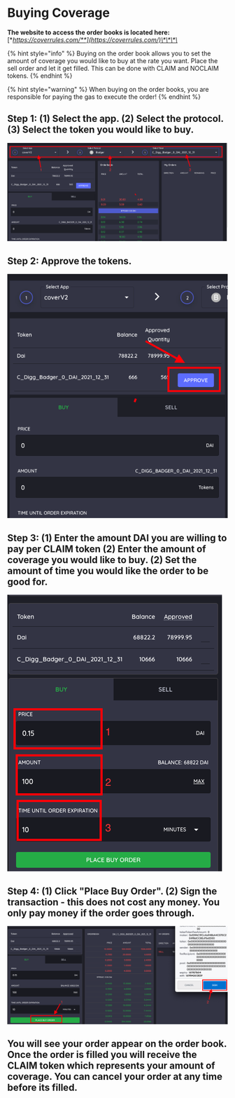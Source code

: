 # Buying Coverage

**The website to access the order books is located here:** [**https://coverrules.com/**](https://coverrules.com/)\*\*\*\*

{% hint style="info" %}
Buying on the order book allows you to set the amount of coverage you would like to buy at the rate you want. Place the sell order and let it get filled. This can be done with CLAIM and NOCLAIM tokens. 
{% endhint %}

{% hint style="warning" %}
When buying on the order books, you are responsible for paying the gas to execute the order! 
{% endhint %}

##  Step 1: \(1\) Select the app. \(2\) Select the protocol. \(3\) Select the token you would like to buy. 

![](../../.gitbook/assets/screen-shot-2021-04-30-at-11.19.59-pm.png)

## Step 2: Approve the tokens. 

![](../../.gitbook/assets/screen-shot-2021-04-30-at-11.26.36-pm.png)

## Step 3: \(1\) Enter the amount DAI you are willing to pay per CLAIM token \(2\) Enter the amount of coverage you would like to buy. \(2\) Set the amount of time you would like the order to be good for. 

![](../../.gitbook/assets/screen-shot-2021-05-01-at-12.12.13-am.png)

## Step 4: \(1\) Click "Place Buy Order". \(2\) Sign the transaction - this does not cost any money. You only pay money if the order goes through.

![](../../.gitbook/assets/screen-shot-2021-05-01-at-12.17.04-am.png)



## You will see your order appear on the order book. Once the order is filled you will receive the CLAIM token which represents your amount of coverage. You can cancel your order at any time before its filled. 







